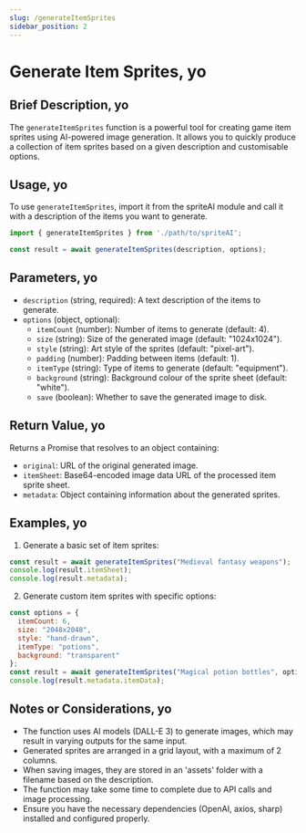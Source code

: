 ```yaml
---
slug: /generateItemSprites
sidebar_position: 2
---
```


# Generate Item Sprites, yo

## Brief Description, yo

The `generateItemSprites` function is a powerful tool for creating game item sprites using AI-powered image generation. It allows you to quickly produce a collection of item sprites based on a given description and customisable options.

## Usage, yo

To use `generateItemSprites`, import it from the spriteAI module and call it with a description of the items you want to generate.

```javascript
import { generateItemSprites } from './path/to/spriteAI';

const result = await generateItemSprites(description, options);
```

## Parameters, yo

- `description` (string, required): A text description of the items to generate.
- `options` (object, optional):
  - `itemCount` (number): Number of items to generate (default: 4).
  - `size` (string): Size of the generated image (default: "1024x1024").
  - `style` (string): Art style of the sprites (default: "pixel-art").
  - `padding` (number): Padding between items (default: 1).
  - `itemType` (string): Type of items to generate (default: "equipment").
  - `background` (string): Background colour of the sprite sheet (default: "white").
  - `save` (boolean): Whether to save the generated image to disk.

## Return Value, yo

Returns a Promise that resolves to an object containing:
- `original`: URL of the original generated image.
- `itemSheet`: Base64-encoded image data URL of the processed item sprite sheet.
- `metadata`: Object containing information about the generated sprites.

## Examples, yo

1. Generate a basic set of item sprites:

```javascript
const result = await generateItemSprites("Medieval fantasy weapons");
console.log(result.itemSheet);
console.log(result.metadata);
```

2. Generate custom item sprites with specific options:

```javascript
const options = {
  itemCount: 6,
  size: "2048x2048",
  style: "hand-drawn",
  itemType: "potions",
  background: "transparent"
};
const result = await generateItemSprites("Magical potion bottles", options);
console.log(result.metadata.itemData);
```

## Notes or Considerations, yo

- The function uses AI models (DALL-E 3) to generate images, which may result in varying outputs for the same input.
- Generated sprites are arranged in a grid layout, with a maximum of 2 columns.
- When saving images, they are stored in an 'assets' folder with a filename based on the description.
- The function may take some time to complete due to API calls and image processing.
- Ensure you have the necessary dependencies (OpenAI, axios, sharp) installed and configured properly.